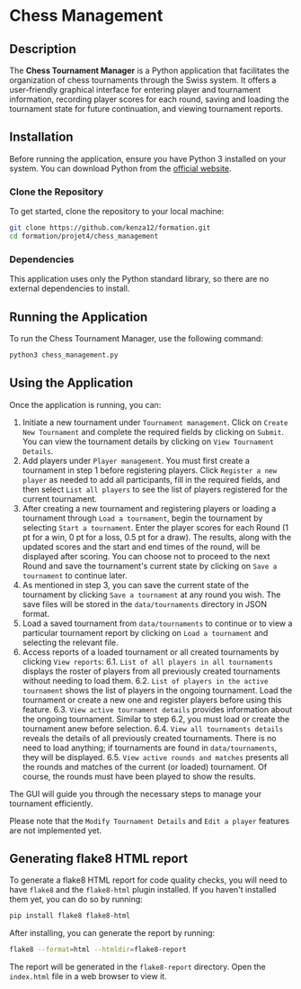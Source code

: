 # Chess Management

## Description

The **Chess Tournament Manager** is a Python application that facilitates the organization of chess tournaments through the Swiss system. It offers a user-friendly graphical interface for entering player and tournament information, recording player scores for each round, saving and loading the tournament state for future continuation, and viewing tournament reports.

## Installation

Before running the application, ensure you have Python 3 installed on your system. You can download Python from the [official website](https://www.python.org/downloads/).

### Clone the Repository

To get started, clone the repository to your local machine:

```bash
git clone https://github.com/kenza12/formation.git
cd formation/projet4/chess_management
```

### Dependencies

This application uses only the Python standard library, so there are no external dependencies to install.

## Running the Application

To run the Chess Tournament Manager, use the following command:

```bash
python3 chess_management.py
```

## Using the Application

Once the application is running, you can:

1. Initiate a new tournament under `Tournament management`. Click on `Create New Tournament` and complete the required fields by clicking on `Submit`. You can view the tournament details by clicking on `View Tournament Details`.
2. Add players under `Player management`. You must first create a tournament in step 1 before registering players. Click `Register a new player` as needed to add all participants, fill in the required fields, and then select `List all players` to see the list of players registered for the current tournament.
3. After creating a new tournament and registering players or loading a tournament through `Load a tournament`, begin the tournament by selecting `Start a tournament`. Enter the player scores for each Round (1 pt for a win, 0 pt for a loss, 0.5 pt for a draw). The results, along with the updated scores and the start and end times of the round, will be displayed after scoring. You can choose not to proceed to the next Round and save the tournament's current state by clicking on `Save a tournament` to continue later.
4. As mentioned in step 3, you can save the current state of the tournament by clicking `Save a tournament` at any round you wish. The save files will be stored in the `data/tournaments` directory in JSON format.
5. Load a saved tournament from `data/tournaments` to continue or to view a particular tournament report by clicking on `Load a tournament` and selecting the relevant file.
6. Access reports of a loaded tournament or all created tournaments by clicking `View reports`:
    6.1. `List of all players in all tournaments` displays the roster of players from all previously created tournaments without needing to load them.
    6.2. `List of players in the active tournament` shows the list of players in the ongoing tournament. Load the tournament or create a new one and register players before using this feature.
    6.3. `View active tournament details` provides information about the ongoing tournament. Similar to step 6.2, you must load or create the tournament anew before selection.
    6.4. `View all tournaments details` reveals the details of all previously created tournaments. There is no need to load anything; if tournaments are found in `data/tournaments`, they will be displayed.
    6.5. `View active rounds and matches` presents all the rounds and matches of the current (or loaded) tournament. Of course, the rounds must have been played to show the results.

The GUI will guide you through the necessary steps to manage your tournament efficiently.

Please note that the `Modify Tournament Details` and `Edit a player` features are not implemented yet.

## Generating flake8 HTML report

To generate a flake8 HTML report for code quality checks, you will need to have `flake8` and the `flake8-html` plugin installed. If you haven't installed them yet, you can do so by running:

```bash
pip install flake8 flake8-html
```

After installing, you can generate the report by running:

```bash
flake8 --format=html --htmldir=flake8-report
```

The report will be generated in the `flake8-report` directory. Open the `index.html` file in a web browser to view it.
